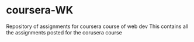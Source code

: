 # coursera-WK
Repository of assignments for coursera course of web dev
This contains all the assignments posted for the corusera course
